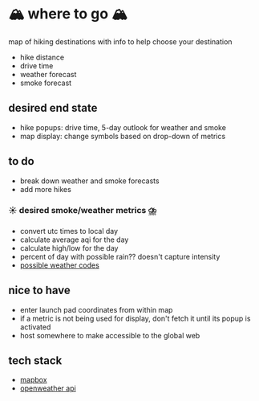 # 🏔️ where to go 🏔️
map of hiking destinations with info to help choose your destination
- hike distance
- drive time
- weather forecast
- smoke forecast

## desired end state
- hike popups: drive time, 5-day outlook for weather and smoke
- map display: change symbols based on drop-down of metrics

## to do
- break down weather and smoke forecasts
- add more hikes

### ☀️ desired smoke/weather metrics ⛈️
- convert utc times to local day
- calculate average aqi for the day
- calculate high/low for the day
- percent of day with possible rain?? doesn't capture intensity
- [possible weather codes](https://openweathermap.org/weather-conditions)

## nice to have
- enter launch pad coordinates from within map
- if a metric is not being used for display, don't fetch it until its popup is activated
- host somewhere to make accessible to the global web

## tech stack
- [mapbox](https://www.mapbox.com/)
- [openweather api](https://openweathermap.org)
